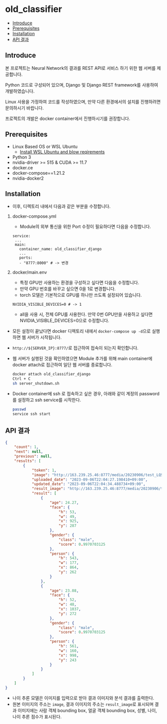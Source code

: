 # old_classifier

- [Introduce](#introduce)
- [Prerequisites](#prerequisites)
- [Installation](#installation)
- [API 결과](#api-결과)
    
## Introduce

본 프로젝트는 Neural Network의 결과를 REST API로 서비스 하기 위한 웹 서버를 제공합니다.

Python 코드로 구성되어 있으며, Django 및 Django REST framework를 사용하여 개발하였습니다.

Linux 사용을 가정하여 코드를 작성하였으며, 만약 다른 환경에서의 설치를 진행하려면 문의하시기 바랍니다.

프로젝트의 개발은 docker container에서 진행하시기를 권장합니다.

## Prerequisites

- Linux Based OS or WSL Ubuntu
  - [Install WSL Ubuntu and blow reqirements](docs/Installation/Windows.md)
- Python 3
- nvidia-driver >= 515 & CUDA >= 11.7
- docker.ce
- docker-compose==1.21.2
- nvidia-docker2


## Installation
- 이후, 디렉토리 내에서 다음과 같은 부분을 수정합니다.

1. docker-compose.yml
    * Module의 외부 통신을 위한 Port 수정이 필요하다면 다음을 수정합니다.
    ```docker
   service:
     ...
     main:
       container_name: old_classifier_django
       ...
       ports:
       - "8777:8000" # -> 변경
    ```

2. docker/main.env
    * 특정 GPU만 사용하는 환경을 구성하고 싶다면 다음을 수정합니다.
    * 만약 GPU 번호를 바꾸고 싶으면 0을 1로 변경합니다.
    * torch 모델은 기본적으로 GPU를 하나만 쓰도록 설정되어 있습니다.
    ```text
    NVIDIA_VISIBLE_DEVICES=0 # -> 1
    ```    
    * all을 사용 시, 전체 GPU를 사용한다. 만약 0번 GPU만을 사용하고 싶다면 NVIDIA_VISIBLE_DEVICES=0으로 수정합니다.

- 모든 설정이 끝났다면 docker 디렉토리 내에서 ```docker-compose up -d```으로 실행하면 웹 서버가 시작됩니다.
- ```http://${SERVER_IP}:8777/```로 접근하여 접속이 되는지 확인합니다.
- 웹 서버가 실행된 것을 확인하였으면 Module 추가를 위해 main container에 docker attach로 접근하여 일단 웹 서버를 종료합니다.
    
    ```bash
    docker attach old_classifier_django
    Ctrl + C
    sh server_shutdown.sh
    ```

- Docker container에 ssh 로 접속하고 싶은 경우, 아래와 같이 계정의 password를 설정하고 ssh service를 시작한다.
  ```bash
  passwd
  service ssh start
  ```
 

## API 결과

```json
{
    "count": 1,
    "next": null,
    "previous": null,
    "results": [
        {
            "token": 1,
            "image": "http://163.239.25.46:8777/media/20230906/test_LQS2TQ3.jpg",
            "uploaded_date": "2023-09-06T22:04:27.198410+09:00",
            "updated_date": "2023-09-06T22:04:34.488734+09:00",
            "result_image": "http://163.239.25.46:8777/media/20230906/test_LQS2TQ3_result.png",
            "result": [
                {
                    "age": 24.27,
                    "face": {
                        "h": 53,
                        "w": 49,
                        "x": 925,
                        "y": 287
                    },
                    "gender": {
                        "class": "male",
                        "score": 0.9970703125
                    },
                    "person": {
                        "h": 543,
                        "w": 177,
                        "x": 864,
                        "y": 262
                    }
                },
                {
                    "age": 23.08,
                    "face": {
                        "h": 52,
                        "w": 48,
                        "x": 1037,
                        "y": 272
                    },
                    "gender": {
                        "class": "male",
                        "score": 0.9970703125
                    },
                    "person": {
                        "h": 561,
                        "w": 160,
                        "x": 998,
                        "y": 243
                    }
                }
            ]
        }
    ]
}
```
- 나이 추론 모델은 이미지를 입력으로 받아 결과 이미지와 분석 결과를 출력한다.
- 원본 이미지의 주소는 ```image```, 결과 이미지의 주소는 ```result_image```로 표시되며 결과 이미지에는 사람 객체 bounding box, 얼굴 객체 bounding box, 성별, 나이, 나이 추론 점수가 표시된다.
